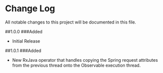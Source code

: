 Change Log
===
All notable changes to this project will be documented in this file.

##1.0.0
###Added

* Initial Release

##1.0.1
###Added

* New RxJava operator that handles copying the Spring request attributes from the previous thread onto the Observable execution thread.
